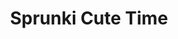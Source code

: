 ---
slug: sprunki-cute-time
title: Sprunki Cute Time
description: "Sprunki Cute Time is an exciting online game. Play for free directly in your browser!"
icon: /images/popular_mods/Sprunki Cute Time.png
url: https://wowtbc.net/sprunkin/sprunki-cutetime/index.html
previewImage: /images/popular_mods/Sprunki Cute Time.png
type: popular mods

# SEO配置
seo:
  title: "Sprunki Cute Time - Play Free Online Game | Fun Browser Games"
  description: "Sprunki Cute Time - Play this fun online game for free in your browser. No download required!"
  ogImage: "/images/popular_mods/Sprunki Cute Time.png"
  keywords: "sprunki-cute-time, online game, browser game, free game, popular mods game, play online"

videoUrls:
  - https://www.youtube.com/embed/example1
  - https://www.youtube.com/embed/example2

whyPlay:
  title: "Why Play Sprunki Cute Time?"
  items:
    - "Immersive Gameplay: Sprunki Cute Time offers an engaging and immersive gaming experience that will keep you entertained for hours"
    - "Challenging Levels: Test your skills with increasingly difficult challenges and obstacles"
    - "Beautiful Graphics: Enjoy stunning visuals and smooth animations that bring the game world to life"
    - "Regular Updates: New content and features are added regularly to keep the game fresh and exciting"
    - "Free to Play: Experience all the fun without spending a penny"
    - "Community Features: Connect with other players, share strategies, and compete for high scores"
    - "Cross-Platform: Play on any device with a web browser, no downloads required"

features:
  title: "Key Features of Sprunki Cute Time"
  image: "/images/popular_mods/Sprunki Cute Time.png"
  items:
    - "Intuitive Controls: Easy to learn controls make Sprunki Cute Time accessible for players of all skill levels"
    - "Multiple Game Modes: Enjoy various gameplay options that provide different challenges and experiences"
    - "Character Customization: Personalize your gaming experience with unique characters and items"
    - "Achievement System: Complete special tasks to earn rewards and recognition"
    - "Leaderboards: Compete with players worldwide and see who can achieve the highest scores"

characteristics:
  title: "Game Characteristics"
  image: "/images/popular_mods/Sprunki Cute Time.png"
  items:
    - "Genre: Popular mods game with elements of strategy and skill"
    - "Difficulty: Suitable for both casual gamers and those seeking a challenge"
    - "Play Time: Quick sessions or extended gameplay, depending on your preference"
    - "Art Style: Vibrant and engaging visuals that enhance the gaming experience"
    - "Sound Design: Immersive audio that complements the gameplay perfectly"

info: "Sprunki Cute Time is an exciting online game that offers players a unique and engaging gaming experience. With its intuitive controls, stunning visuals, and challenging gameplay, Sprunki Cute Time provides hours of entertainment for players of all ages and skill levels. Whether you're looking for a quick gaming session during a break or an extended play session, Sprunki Cute Time delivers an immersive experience that will keep you coming back for more. The game features multiple levels of increasing difficulty, ensuring that players are constantly challenged as they progress. With regular updates adding new content and features, Sprunki Cute Time remains fresh and exciting, providing endless entertainment options for its growing community of players."

howToPlayIntro: "Welcome to Sprunki Cute Time! This guide will walk you through the basics and help you master the game. Whether you're a beginner or looking to improve your skills, these tips and instructions will enhance your gaming experience."

howToPlaySteps:
  - title: "Getting Started"
    description: "Begin your Sprunki Cute Time adventure by familiarizing yourself with the controls. Use your keyboard or mouse to navigate through the game interface. The tutorial will guide you through the basic mechanics and help you understand the objectives."
  - title: "Understanding the Objectives"
    description: "In Sprunki Cute Time, your main goal is to progress through levels by completing specific objectives. Each level presents unique challenges that require different strategies and approaches."
  - title: "Mastering the Controls"
    description: "Practice using the controls to improve your precision and reaction time. Sprunki Cute Time requires quick reflexes and strategic thinking to overcome obstacles and defeat opponents."
  - title: "Utilizing Power-ups"
    description: "Collect power-ups throughout the game to enhance your abilities and overcome difficult challenges. Each power-up offers unique advantages that can be crucial for success."
  - title: "Developing Strategies"
    description: "As you progress in Sprunki Cute Time, develop effective strategies for different scenarios. Analyze patterns, anticipate challenges, and adapt your approach to maximize your performance."

faq:
  title: "Frequently Asked Questions about Sprunki Cute Time"
  items:
    - question: "Is Sprunki Cute Time free to play?"
      answer: "Yes, Sprunki Cute Time is completely free to play directly in your web browser. No downloads or purchases are required to enjoy the full game experience."
    - question: "Can I play Sprunki Cute Time on mobile devices?"
      answer: "Yes, Sprunki Cute Time is optimized for both desktop and mobile play. You can enjoy the game on any device with a web browser and internet connection."
    - question: "Are there any in-game purchases?"
      answer: "While Sprunki Cute Time is free to play, there may be optional in-game purchases available for cosmetic items or additional features that don't affect core gameplay."
    - question: "How often is Sprunki Cute Time updated?"
      answer: "The developers regularly update Sprunki Cute Time with new content, features, and improvements based on player feedback and game performance."
    - question: "Can I play Sprunki Cute Time offline?"
      answer: "Currently, Sprunki Cute Time requires an internet connection to play as it's a browser-based online game."
    - question: "Is Sprunki Cute Time suitable for children?"
      answer: "Yes, Sprunki Cute Time is designed to be family-friendly and suitable for players of all ages."
    - question: "How do I report bugs or issues?"
      answer: "If you encounter any problems while playing Sprunki Cute Time, you can report them through the game's support page or contact the developers directly through their website."
    - question: "Still Have Questions?"
      answer: "If you have additional questions about Sprunki Cute Time that aren't covered in this FAQ, please visit our support center or contact our customer service team for assistance."
---